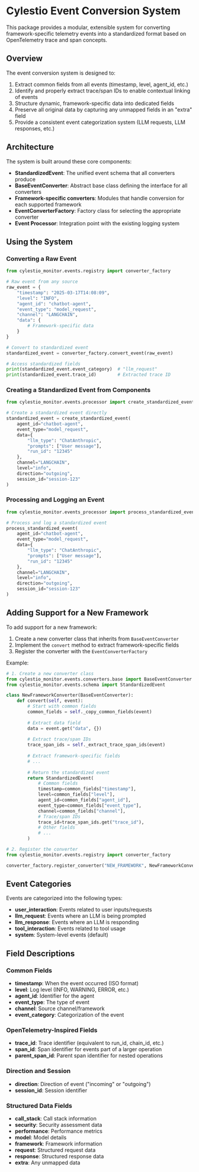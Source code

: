 # Cylestio Event Conversion System

This package provides a modular, extensible system for converting framework-specific telemetry events into a standardized format based on OpenTelemetry trace and span concepts.

## Overview

The event conversion system is designed to:

1. Extract common fields from all events (timestamp, level, agent_id, etc.)
2. Identify and properly extract trace/span IDs to enable contextual linking of events
3. Structure dynamic, framework-specific data into dedicated fields
4. Preserve all original data by capturing any unmapped fields in an "extra" field
5. Provide a consistent event categorization system (LLM requests, LLM responses, etc.)

## Architecture

The system is built around these core components:

- **StandardizedEvent**: The unified event schema that all converters produce
- **BaseEventConverter**: Abstract base class defining the interface for all converters
- **Framework-specific converters**: Modules that handle conversion for each supported framework
- **EventConverterFactory**: Factory class for selecting the appropriate converter
- **Event Processor**: Integration point with the existing logging system

## Using the System

### Converting a Raw Event

```python
from cylestio_monitor.events.registry import converter_factory

# Raw event from any source
raw_event = {
    "timestamp": "2025-03-17T14:08:09",
    "level": "INFO",
    "agent_id": "chatbot-agent",
    "event_type": "model_request",
    "channel": "LANGCHAIN",
    "data": {
        # Framework-specific data
    }
}

# Convert to standardized event
standardized_event = converter_factory.convert_event(raw_event)

# Access standardized fields
print(standardized_event.event_category)  # "llm_request"
print(standardized_event.trace_id)        # Extracted trace ID
```

### Creating a Standardized Event from Components

```python
from cylestio_monitor.events.processor import create_standardized_event

# Create a standardized event directly
standardized_event = create_standardized_event(
    agent_id="chatbot-agent",
    event_type="model_request",
    data={
        "llm_type": "ChatAnthropic",
        "prompts": ["User message"],
        "run_id": "12345"
    },
    channel="LANGCHAIN",
    level="info",
    direction="outgoing",
    session_id="session-123"
)
```

### Processing and Logging an Event

```python
from cylestio_monitor.events_processor import process_standardized_event

# Process and log a standardized event
process_standardized_event(
    agent_id="chatbot-agent",
    event_type="model_request",
    data={
        "llm_type": "ChatAnthropic",
        "prompts": ["User message"],
        "run_id": "12345"
    },
    channel="LANGCHAIN",
    level="info",
    direction="outgoing",
    session_id="session-123"
)
```

## Adding Support for a New Framework

To add support for a new framework:

1. Create a new converter class that inherits from `BaseEventConverter`
2. Implement the `convert` method to extract framework-specific fields
3. Register the converter with the `EventConverterFactory`

Example:

```python
# 1. Create a new converter class
from cylestio_monitor.events.converters.base import BaseEventConverter
from cylestio_monitor.events.schema import StandardizedEvent

class NewFrameworkConverter(BaseEventConverter):
    def convert(self, event):
        # Start with common fields
        common_fields = self._copy_common_fields(event)
        
        # Extract data field
        data = event.get("data", {})
        
        # Extract trace/span IDs
        trace_span_ids = self._extract_trace_span_ids(event)
        
        # Extract framework-specific fields
        # ...
        
        # Return the standardized event
        return StandardizedEvent(
            # Common fields
            timestamp=common_fields["timestamp"],
            level=common_fields["level"],
            agent_id=common_fields["agent_id"],
            event_type=common_fields["event_type"],
            channel=common_fields["channel"],
            # Trace/span IDs
            trace_id=trace_span_ids.get("trace_id"),
            # Other fields
            # ...
        )

# 2. Register the converter
from cylestio_monitor.events.registry import converter_factory

converter_factory.register_converter("NEW_FRAMEWORK", NewFrameworkConverter())
```

## Event Categories

Events are categorized into the following types:

- **user_interaction**: Events related to user inputs/requests
- **llm_request**: Events where an LLM is being prompted
- **llm_response**: Events where an LLM is responding
- **tool_interaction**: Events related to tool usage
- **system**: System-level events (default)

## Field Descriptions

### Common Fields

- **timestamp**: When the event occurred (ISO format)
- **level**: Log level (INFO, WARNING, ERROR, etc.)
- **agent_id**: Identifier for the agent
- **event_type**: The type of event
- **channel**: Source channel/framework
- **event_category**: Categorization of the event

### OpenTelemetry-Inspired Fields

- **trace_id**: Trace identifier (equivalent to run_id, chain_id, etc.)
- **span_id**: Span identifier for events part of a larger operation
- **parent_span_id**: Parent span identifier for nested operations

### Direction and Session

- **direction**: Direction of event ("incoming" or "outgoing")
- **session_id**: Session identifier

### Structured Data Fields

- **call_stack**: Call stack information
- **security**: Security assessment data
- **performance**: Performance metrics
- **model**: Model details
- **framework**: Framework information
- **request**: Structured request data
- **response**: Structured response data
- **extra**: Any unmapped data 